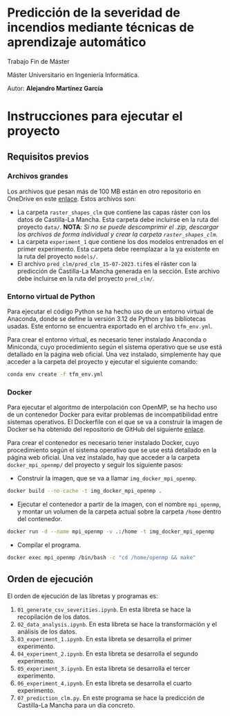 # Predicción de la severidad de incendios mediante técnicas de aprendizaje automático

Trabajo Fin de Máster

Máster Universitario en Ingeniería Informática.

Autor: __Alejandro Martínez García__

# Instrucciones para ejecutar el proyecto

## Requisitos previos

### Archivos grandes
Los archivos que pesan más de 100 MB están en otro repositorio en OneDrive en este [enlace](https://pruebasaluuclm-my.sharepoint.com/:f:/g/personal/alejandro_martinez39_alu_uclm_es/EuTE_auwQ8RDrZEGrQTNLW8B7IDmwRbfsfO4IYwqfv0knw). Estos archivos son:

- La carpeta `raster_shapes_clm` que contiene las capas ráster con los datos de Castilla-La Mancha. Esta carpeta debe incluirse en la ruta del proyecto `data/`. __NOTA__: _Si no se puede descomprimir el .zip, descargar los archivos de forma individual y crear la carpeta `raster_shapes_clm`._
- La carpeta `experiment_1` que contiene los dos modelos entrenados en el primer experimento. Esta carpeta debe reemplazar a la ya existente en la ruta del proyecto `models/`.
- El archivo `pred_clm/pred_clm_15-07-2023.tif`es el ráster con la predicción de Castilla-La Mancha generada en la sección. Este archivo debe incluirse en la ruta del proyecto `pred_clm/`.

### Entorno virtual de Python
Para ejecutar el código Python se ha hecho uso de un entorno virtual de Anaconda, donde se define la versión 3.12 de Python y las bibliotecas usadas. Este entorno se encuentra exportado en el archivo `tfm_env.yml`.

Para crear el entorno virtual, es necesario tener instalado Anaconda o Miniconda, cuyo procedimiento según el sistema operativo que se use está detallado en la página web oficial. Una vez instalado, simplemente hay que acceder a la carpeta del proyecto y ejecutar el siguiente comando:

```bash
conda env create -f tfm_env.yml
```

### Docker
Para ejecutar el algoritmo de interpolación con OpenMP, se ha hecho uso de un contenedor Docker para evitar problemas de incompatibilidad entre sistemas operativos. El Dockerfile con el que se va a construir la imagen de Docker se ha obtenido del repositorio de GitHub del siguiente [enlace](https://github.com/spagnuolocarmine/docker-mpi).

Para crear el contenedor es necesario tener instalado Docker, cuyo procedimiento según el sistema operativo que se use está detallado en la página web oficial. Una vez instalado, hay que acceder a la carpeta `docker_mpi_openmp/` del proyecto y seguir los siguiente pasos:

- Construir la imagen, que se va a llamar `img_docker_mpi_openmp`.
```bash
docker build --no-cache -t img_docker_mpi_openmp .
```
- Ejecutar el contenedor a partir de la imagen, con el nombre `mpi_openmp`, y montar un volumen de la carpeta actual sobre la carpeta `/home` dentro del contenedor.
```bash
docker run -d --name mpi_openmp -v .:/home -t img_docker_mpi_openmp
```
- Compilar el programa.
```bash
docker exec mpi_openmp /bin/bash -c "cd /home/openmp && make"
```


## Orden de ejecución
El orden de ejecución de las libretas y programas es:

1. `01_generate_csv_severities.ipynb`. En esta libreta se hace la recopilación de los datos.
2. `02_data_analysis.ipynb`. En esta libreta se hace la transformación y el análisis de los datos.
3. `03_experiment_1.ipynb`. En esta libreta se desarrolla el primer experimento.
4. `04_experiment_2.ipynb`. En esta libreta se desarrolla el segundo experimento.
5. `05_experiment_3.ipynb`. En esta libreta se desarrolla el tercer experimento.
6. `06_experiment_4.ipynb`. En esta libreta se desarrolla el cuarto experimento.
7. `07_prediction_clm.py`. En este programa se hace la predicción de Castilla-La Mancha para un día concreto.
